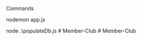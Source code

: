 Commands

nodemon app.js

node .\populateDb.js
 
 
#   M e m b e r - C l u b  
 #   M e m b e r - C l u b  
 